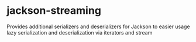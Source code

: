 # jackson-streaming
Provides additional serializers and deserializers for Jackson to easier usage lazy serialization and
deserialization via iterators and stream
